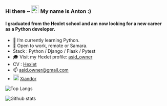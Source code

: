 ### Hi there ~ <img src="https://user-images.githubusercontent.com/1303154/88677602-1635ba80-d120-11ea-84d8-d263ba5fc3c0.gif" width="24px" height="24px" alt="hi"> My name is Anton :)

#### I graduated from the Hexlet school and am now looking for a new career as a Python developer.

- 🌱 I’m currently learning Python.
- 🔭 Open to work, remote or Samara. 
- Stack : Python / Django / Flask / Pytest
- 🎓 Visit my Hexlet profile: [asid_owner](https://ru.hexlet.io/u/asid_owner)  
- CV : [Hexlet](https://cv.hexlet.io/resumes/1319)
- 📫 asid.owner@gmail.com
- <img src="https://user-images.githubusercontent.com/49933115/139837223-bf23d3a9-4638-4e17-994a-ac8678d5f517.png" width="18px" height="18px" alt="telegram"> [Xiandor](https://t.me/Xiandor)

![Top Langs](https://github-readme-stats-eight-theta.vercel.app/api/top-langs/?username=asidowner&layout=compact&hide=css,html&theme=onedark)

![Github stats](https://github-readme-stats-eight-theta.vercel.app/api?username=asidowner&count_private=true&show_icons=true&theme=onedark)
